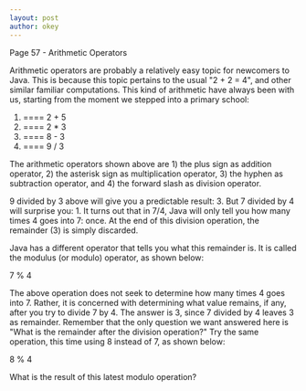 ```yaml
---
layout: post
author: okey
---
```

Page 57 - Arithmetic Operators

Arithmetic operators are probably a relatively easy topic for newcomers to Java.
This is because this topic pertains to the usual "2 + 2 = 4", and other similar 
familiar computations. This kind of arithmetic have always been with us, starting 
from the moment we stepped into a primary school:

1. ==== 2 + 5
2. ==== 2 * 3
3. ==== 8 - 3 
4. ==== 9 / 3 

The arithmetic operators shown above are 1) the plus sign as addition operator, 2)
the asterisk sign as multiplication operator, 3) the hyphen as subtraction operator, 
and 4) the forward slash as division operator. 

9 divided by 3 above will give you a predictable result: 3. But 7 divided by 4
will surprise you: 1. It turns out that in 7/4, Java will only tell you how many times
4 goes into 7: once. At the end of this division operation, the remainder (3) is 
simply discarded.

Java has a different operator that tells you what this remainder is. It is called the 
modulus (or modulo) operator, as shown below:

7 % 4 

The above operation does not seek to determine how many times 4 goes into 7. Rather, it is 
concerned with determining what value remains, if any, after you try to divide 7 by 4.
The answer is 3, since 7 divided by 4 leaves 3 as remainder. Remember that the only
question we want answered here is "What is the remainder after the division operation?" Try 
the same operation, this time using 8 instead of 7, as shown below:

8 % 4 

What is the result of this latest modulo operation?




